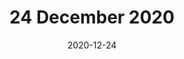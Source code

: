 ---
date: 2020-12-24
title: '24 December 2020'
tags: daily
sg: 0
mentine: 0
sveglia: 06:04
nanna: 10:30
---